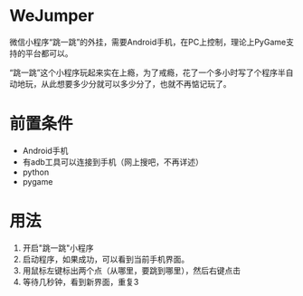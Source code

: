 # WeJumper
微信小程序“跳一跳”的外挂，需要Android手机，在PC上控制，理论上PyGame支持的平台都可以。

“跳一跳”这个小程序玩起来实在上瘾，为了戒瘾，花了一个多小时写了个程序半自动地玩，从此想要多少分就可以多少分了，也就不再惦记玩了。


# 前置条件
* Android手机
* 有adb工具可以连接到手机（网上搜吧，不再详述）
* python
* pygame

# 用法
1. 开启"跳一跳"小程序
2. 启动程序，如果成功，可以看到当前手机界面。
3. 用鼠标左键标出两个点（从哪里，要跳到哪里），然后右键点击
4. 等待几秒钟，看到新界面，重复3
